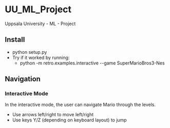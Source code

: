# UU_ML_Project
Uppsala University - ML - Project

## Install
- python setup.py
- Try if it worked by running:
    - python -m retro.examples.interactive --game SuperMarioBros3-Nes

## Navigation
### Interactive Mode 
In the interactive mode, the user can navigate Mario through the levels.
- Use arrows left/right to move left/right
- Use keys Y/Z (depending on keyboard layout) to jump


